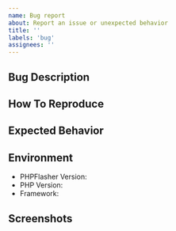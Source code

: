 ```yaml
---
name: Bug report
about: Report an issue or unexpected behavior
title: ''
labels: 'bug'
assignees: ''
---
```


## Bug Description
<!-- A clear description of what the bug is -->

## How To Reproduce
<!-- Steps to reproduce the behavior -->

## Expected Behavior
<!-- What you expected to happen -->

## Environment
- PHPFlasher Version:
- PHP Version:
- Framework:

## Screenshots
<!-- If applicable, add screenshots to help explain your problem -->
